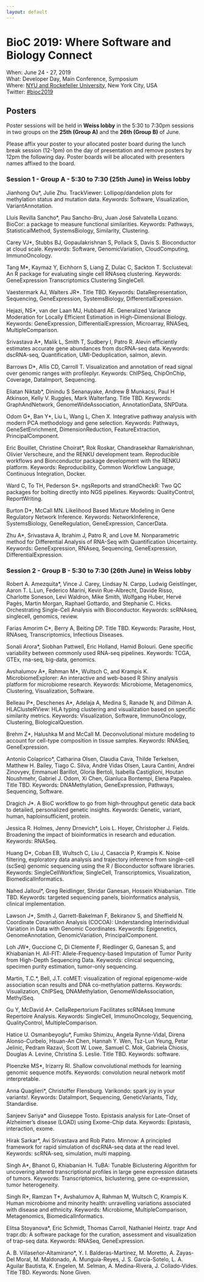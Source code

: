 ```yaml
---
layout: default
---
```

# BioC 2019: Where Software and Biology Connect

When: June 24 - 27, 2019<br />
What: Developer Day, Main Conference, Symposium<br />
Where: [NYU and Rockefeller University][venue], New York City, USA<br />
Twitter: [#bioc2019][tweet]

[tweet]: https://twitter.com/hashtag/bioc2019?f=tweets
[venue]: ./travel-accommodations

## Posters

Poster sessions will be held in __Weiss lobby__ in the 5:30 to 7:30pm sessions in two groups on the __25th (Group A)__ and the __26th (Group B)__ of June.

Please affix your poster to your allocated poster board during the lunch break session (12-1pm) on the day of presentation and remove posters by 12pm the following day. Poster boards will be allocated with presenters names affixed to the board.

### Session 1 - __Group A - 5:30 to 7:30 (25th June) in Weiss lobby__ 

Jianhong Ou\*, Julie Zhu. TrackViewer: Lollipop/dandelion plots for methylation status and mutation data. Keywords: Software, Visualization, VariantAnnotation.

Lluís Revilla Sancho\*, Pau Sancho-Bru, Juan José Salvatella Lozano. BioCor: a package to measure functional similarities. Keywords: Pathways, StatisticalMethod, SystemsBiology, Similarity, Clustering.

Carey VJ\*, Stubbs BJ, Gopaulakrishnan S, Pollack S, Davis S. Bioconductor at cloud scale. Keywords: Software, GenomicVariation, CloudComputing, ImmunoOncology.

Tang M\*, Kaymaz Y, Eichhorn S, Liang Z,  Dulac C, Sackton T. Scclusteval: An R package for evaluating single cell RNAseq clustering. Keywords: GeneExpression Transcriptomics Clustering SingleCell.

Vaestermark AJ, Walters JR\*. Title TBD. Keywords: DataRepresentation, Sequencing, GeneExpression, SystemsBiology, DifferentialExpression.

Hejazi, NS\*, van der Laan MJ, Hubbard AE. Generalized Variance Moderation for Locally Efficient Estimation in High-Dimensional Biology. Keywords: GeneExpression, DifferentialExpression, Microarray,  RNASeq, MultipleComparison.

Srivastava A\*, Malik L, Smith T, Sudbery I, Patro R. Alevin efficiently estimates accurate gene abundances from dscRNA-seq data. Keywords: dscRNA-seq, Quantification, UMI-Deduplication, salmon, alevin.


Barrows D\*, Allis CD, Carroll T. Visualization and annotation of read signal over genomic ranges with profileplyr. Keywords: ChIPSeq, ChipOnChip, Coverage, DataImport, Sequencing.


Eliatan Niktab\*, Dinindu S Senanayake, Andrew B Munkacsi, Paul H Atkinson, Kelly V. Ruggles, Mark Walterfang. Title TBD. Keywords: GraphAndNetwork, GenomeWideAssociation, AnnotationData, SNPData.

Odom G\*, Ban Y\*, Liu L, Wang L, Chen X. Integrative pathway analysis with modern PCA methodology and gene selection. Keywords: Pathways, GeneSetEnrichment, DimensionReduction, FeatureExtraction, PrincipalComponent.

Eric Bouillet, Christine Choirat\*, Rok Roskar, Chandrasekhar Ramakrishnan, Olivier Verscheure, and the RENKU development team. Reproducible workflows and Bionconductor package development with the RENKU platform. Keywords: Reproducibility, Common Workflow Language, Continuous Integration, Docker.

Ward C, To TH, Pederson S\*. ngsReports and strandCheckR: Two QC packages for bolting directly into NGS pipelines. Keywords: QualityControl, ReportWriting.

Burton D\*, McCall MN. Likelihood Based Mixture Modeling in Gene Regulatory Network Inference. Keywords: NetworkInference, SystemsBiology, GeneRegulation, GeneExpression, CancerData.

Zhu A\*, Srivastava A, Ibrahim J, Patro R, and Love M. Nonparametric method for Differential Analysis of RNA-Seq with Quantification Uncertainty. Keywords: GeneExpression, RNAseq, Sequencing, GeneExpression, DifferentialExpression.


### Session 2 - __Group B - 5:30 to 7:30 (26th June) in Weiss lobby__ 


Robert A. Amezquita\*, Vince J. Carey, Lindsay N. Carpp, Ludwig Geistlinger, Aaron T. L.Lun, Federico Marini, Kevin Rue-Albrecht, Davide Risso, Charlotte Soneson, Levi Waldron, Mike Smith, Wolfgang Huber, Hervé Pagès, Martin Morgan, Raphael Gottardo, and Stephanie C. Hicks. Orchestrating Single-Cell Analysis with Bioconductor. Keywords: scRNAseq, singlecell, genomics, review.

Farias Amorim C\*, Berry A, Beiting DP. Title TBD. Keywords: Parasite, Host, RNAseq, Transcriptomics, Infectious Diseases.

Sonali Arora\*, Siobhan Pattwell, Eric Holland, Hamid Bolouri. Gene specific variability between commonly used RNA-seq pipelines. Keywords: TCGA, GTEx, rna-seq, big-data, genomics.

Avshalumov A\*, Rahman M\*, Wultsch C, and Krampis K. MicrobiomeExplorer: An interactive and web-based R Shiny analysis platform for microbiome research. Keywords: Microbiome, Metagenomics, Clustering, Visualization, Software.

Belleau P\*, Deschenes A\*, Adelaja A, Medina S, Ranade N, and Dillman A. HLAClusteRView: HLA typing clustering and visualization based on specific similarity metrics. Keywords: Visualization, Software, ImmunoOncology, Clustering, BiologicalQuestion.

Brehm Z\*, Halushka M and McCall M. Deconvolutional mixture modeling to account for cell-type composition in tissue samples. Keywords: RNASeq, GeneExpression.

Antonio Colaprico\*, Catharina Olsen, Claudia Cava, Thilde Terkelsen, Matthew H. Bailey, Tiago C. Silva, André Vidas Olsen, Laura Cantini, Andrei Zinovyev, Emmanuel Barillot, Gloria Bertoli, Isabella Castiglioni, Houtan Noushmehr, Gabriel J. Odom, Xi Chen, Gianluca Bontempi, Elena Papaleo. Title TBD. Keywords: DNAMethylation, GeneExpression, Pathways, Sequencing, Software.

Dragich J\*. A BioC workflow to go from high-throughput genetic data back to detailed, personalized genetic insights. Keywords: Genetic, variant, human, haploinsufficient, protein.

Jessica R. Holmes, Jenny Drnevich\*, Lois L. Hoyer, Christopher J. Fields. Broadening the impact of bioinformatics  in research and education. Keywords: RNASeq.

Huang D\*, Coban EB, Wultsch C, Liu J, Casaccia P, Krampis K. Noise filtering, exploratory data analysis and trajectory inference from single-cell (scSeq) genomic sequencing using the R / Bioconductor software libraries. Keywords: SingleCellWorkflow, SingleCell, Transcriptomics, Visualization, BiomedicalInformatics.

Nahed Jalloul\*, Greg Reidlinger, Shridar Ganesan, Hossein Khiabanian. Title TBD. Keywords: targeted sequencing panels, bioinformatics analysis, clinical implementation.

Lawson J\*, Smith J, Garrett-Bakelman F, Bekiranov S, and Sheffield N. Coordinate Covariation Analysis (COCOA): Understanding Interindividual Variation in Data with Genomic Coordinates. Keywords: Epigenetics, GenomeAnnotation, GenomicVariation, PrincipalComponent.

Loh JW\*, Guccione C, Di Clemente F, Riedlinger G, Ganesan S, and Khiabanian H. All-FIT: Allele-Frequency-based Imputation of Tumor Purity from High-Depth Sequencing Data. Keywords: clinical sequencing, specimen purity estimation, tumor-only sequencing.

Martin, T.C.\*, Bell, J.T. coMET: visualization of regional epigenome-wide association scan results and DNA co-methylation patterns. Keywords: Visualization, ChIPSeq, DNAMethylation, GenomeWideAssociation, MethylSeq.

Gu Y, McDavid A\*. CellaRepertorium Facilitates scRNAseq Immune Repertoire Analysis. Keywords: SingleCell, ImmunoOncology, Sequencing, QualityControl, MultipleComparison.

Hatice U. Osmanbeyoglu\*, Fumiko Shimizu, Angela Rynne-Vidal, Direna Alonso-Curbelo, Hsuan-An Chen, Hannah Y. Wen, Tsz-Lun Yeung, Petar Jelinic, Pedram Razavi, Scott W. Lowe, Samuel C. Mok, Gabriela Chiosis, Douglas A. Levine, Christina S. Leslie. Title TBD. Keywords: software.

Ploenzke MS\*, Irizarry RI. Shallow convolutional methods for learning genomic sequence motifs. Keywords: convolution neural network motif interpretable.

Anna Quaglieri\*, Christoffer Flensburg. Varikondo: spark joy in your variants!. Keywords: DataImport, Sequencing, GeneticVariants, Tidy, Standardise.


Sanjeev Sariya\* and Giuseppe Tosto. Epistasis analysis for Late-Onset of Alzheimer’s disease (LOAD) using Exome-Chip data. Keywords: Epistasis, interaction, exome.

Hirak Sarkar\*, Avi Srivastava and Rob Patro. Minnow: A principled framework for rapid simulation of dscRNA-seq data at the read level. Keywords: scRNA-seq, simulation, multi mapping.

Singh A\*, Bhanot G, Khiabanian H. TuBA: Tunable Biclustering Algorithm for uncovering altered transcriptional profiles in large gene expression datasets of tumors. Keywords: Transcriptomics, biclustering, gene co-expression, tumor heterogeneity.

Singh R\*, Ramzan T\*, Avshalumov A, Rahman M, Wultsch C, Krampis K. Human microbiome and minority health: unravelling variations associated with disease and ethnicity. Keywords: Microbiome, MultipleComparison, Metagenomics, BiomedicalInformatics.

Elitsa Stoyanova\*, Eric Schmidt, Thomas Carroll, Nathaniel Heintz. trapr And trapr.db: A software package for the curation, assessment and visualization of trap-seq data. Keywords: RNASeq, GeneExpression.

A. B. Villaseñor-Altamirano\*, Y. I. Balderas-Martínez, M. Moretto, A. Zayas-Del Moral, M. Maldonado, A. Munguía-Reyes, J. S. García-Sotelo, L. A. Aguilar Bautista, K. Engelen, M. Selman, A. Medina-Rivera, J. Collado-Vides. Title TBD. Keywords: None Given.





